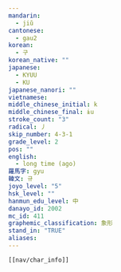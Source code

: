 ```yaml
---
mandarin:
  - jiǔ
cantonese:
  - gau2
korean:
  - 구
korean_native: ""
japanese:
  - KYUU
  - KU
japanese_nanori: ""
vietnamese:
middle_chinese_initial: k
middle_chinese_final: ɨu
stroke_count: "3"
radical: 丿
skip_number: 4-3-1
grade_level: 2
pos: ""
english:
  - long time (ago)
羅馬字: gyu
韓文: 규
joyo_level: "5"
hsk_level: ""
hanmun_edu_level: 中
danayo_id: 2002
mc_id: 411
graphemic_classification: 象形
stand_in: "TRUE"
aliases:
---
```

```meta-bind-embed
[[nav/char_info]]
```
